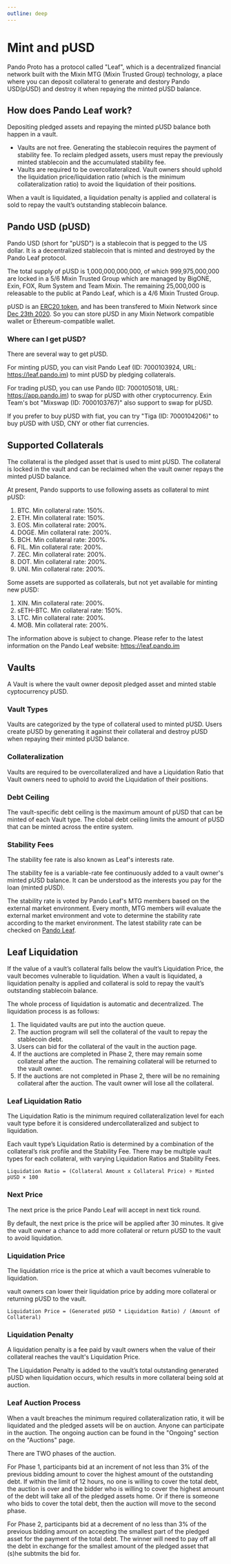 ```yaml
---
outline: deep
---
```


# Mint and pUSD

Pando Proto has a protocol called "Leaf", which is a decentralized financial network built with the Mixin MTG (Mixin Trusted Group) technology, a place where you can deposit collateral to generate and destory Pando USD(pUSD) and destroy it when repaying the minted pUSD balance.

## How does Pando Leaf work?

Depositing pledged assets and repaying the minted pUSD balance both happen in a vault.

- Vaults are not free. Generating the stablecoin requires the payment of stability fee. To reclaim pledged assets, users must repay the previously minted stablecoin and the accumulated stability fee.
- Vaults are required to be overcollateralized. Vault owners should uphold the liquidation price/liquidation ratio (which is the minimum collateralization ratio) to avoid the liquidation of their positions.

When a vault is liquidated, a liquidation penalty is applied and collateral is sold to repay the vault’s outstanding stablecoin balance.

## Pando USD (pUSD)

Pando USD (short for "pUSD") is a stablecoin that is pegged to the US dollar. It is a decentralized stablecoin that is minted and destroyed by the Pando Leaf protocol.

The total supply of pUSD is 1,000,000,000,000, of which 999,975,000,000 are locked in a 5/6 Mixin Trusted Group which are managed by BigONE, Exin, FOX, Rum System and Team Mixin. The remaining 25,000,000 is releasable to the public at Pando Leaf, which is a 4/6 Mixin Trusted Group.

pUSD is an [ERC20 token](https://etherscan.io/address/0xdbaef6da45984a9329c2640d19dcb9f62dc2ab66), and has been transfered to Mixin Network since [Dec 23th 2020](https://etherscan.io/tx/0xccd66572e85d66cc05d50e2a16be0eb2348e34cedd34df89113e4b515caaf210). So you can store pUSD in any Mixin Network compatible wallet or Ethereum-compatible wallet.

### Where can I get pUSD?

There are several way to get pUSD. 

For minting pUSD, you can visit Pando Leaf (ID: 7000103924, URL: https://leaf.pando.im) to mint pUSD by pledging collaterals.

For trading pUSD, you can use Pando (ID: 7000105018, URL: https://app.pando.im) to swap for pUSD with other cryptocurrency. Exin Team's bot "Mixswap (ID: 7000103767)" also support to swap for pUSD.

If you prefer to buy pUSD with fiat, you can try "Tiga (ID: 7000104206)" to buy pUSD with USD, CNY or other fiat currencies.

## Supported Collaterals

The collateral is the pledged asset that is used to mint pUSD. The collateral is locked in the vault and can be reclaimed when the vault owner repays the minted pUSD balance.

At present, Pando supports to use following assets as collateral to mint pUSD:

1. BTC. Min collateral rate: 150%.
2. ETH. Min collateral rate: 150%.
3. EOS. Min collateral rate: 200%.
4. DOGE. Min collateral rate: 200%.
5. BCH. Min collateral rate: 200%.
6. FIL. Min collateral rate: 200%.
7. ZEC. Min collateral rate: 200%.
8. DOT. Min collateral rate: 200%.
9. UNI. Min collateral rate: 200%.

Some assets are supported as collaterals, but not yet available for minting new pUSD:

1. XIN. Min collateral rate: 200%.
2. sETH-BTC. Min collateral rate: 150%.
3. LTC. Min collateral rate: 200%.
3. MOB. Min collateral rate: 200%.

The information above is subject to change. Please refer to the latest information on the Pando Leaf website: https://leaf.pando.im

## Vaults

A Vault is where the vault owner deposit pledged asset and minted stable cyptocurrency pUSD. 

### Vault Types

Vaults are categorized by the type of collateral used to minted pUSD. Users create pUSD by generating it against their collateral and destroy pUSD when repaying their minted pUSD balance.

### Collateralization

Vaults are required to be overcollateralized and have a Liquidation Ratio that Vault owners need to uphold to avoid the Liquidation of their positions.

### Debt Ceiling

The vault-specific debt ceiling is the maximum amount of pUSD that can be minted of each Vault type. The clobal debt ceiling limits the amount of pUSD that can be minted across the entire system.

### Stability Fees

The stability fee rate is also known as Leaf's interests rate.

The stability fee is a variable-rate fee continuously added to a vault owner's minted pUSD balance. It can be understood as the interests you pay for the loan (minted pUSD).

The stability rate is voted by Pando Leaf's MTG members based on the external market environment. Every month, MTG members will evaluate the external market environment and vote to determine the stability rate according to the market environment. The latest stability rate can be checked on [Pando Leaf](https://leaf.pando.im).

## Leaf Liquidation

If the value of a vault’s collateral falls below the vault’s Liquidation Price, the vault becomes vulnerable to liquidation. When a vault is liquidated, a liquidation penalty is applied and collateral is sold to repay the vault’s outstanding stablecoin balance.

The whole process of liquidation is automatic and decentralized. The liquidation process is as follows:

1. The liquidated vaults are put into the auction queue.
2. The auction program will sell the collateral of the vault to repay the stablecoin debt.
3. Users can bid for the collateral of the vault in the auction page.
4. If the auctions are completed in Phase 2, there may remain some collateral after the auction. The remaining collateral will be returned to the vault owner.
5. If the auctions are not completed in Phase 2, there will be no remaining collateral after the auction. The vault owner will lose all the collateral.

### Leaf Liquidation Ratio

The Liquidation Ratio is the minimum required collateralization level for each vault type before it is considered undercollateralized and subject to liquidation.

Each vault type’s Liquidation Ratio is determined by a combination of the collateral’s risk profile and the Stability Fee. There may be multiple vault types for each collateral, with varying Liquidation Ratios and Stability Fees.

```
Liquidation Ratio = (Collateral Amount x Collateral Price) ÷ Minted pUSD × 100
```

### Next Price

The next price is the price Pando Leaf will accept in next tick round.

By default, the next price is the price will be applied after 30 minutes. It give the vault owner a chance to add more collateral or return pUSD to the vault to avoid liquidation.

### Liquidation Price

The liquidation rrice is the price at which a vault becomes vulnerable to liquidation.

vault owners can lower their liquidation price by adding more collateral or returning pUSD to the vault.

```
Liquidation Price = (Generated pUSD * Liquidation Ratio) / (Amount of Collateral)
```

### Liquidation Penalty

A liquidation penalty is a fee paid by vault owners when the value of their collateral reaches the vault's Liquidation Price.

The Liquidation Penalty is added to the vault’s total outstanding generated pUSD when liquidation occurs, which results in more collateral being sold at auction.

### Leaf Auction Process

When a vault breaches the minimum required collateralization ratio, it will be liquidated and the pledged assets will be on auction. Anyone can participate in the auction. The ongoing auction can be found in the "Ongoing" section on the "Auctions" page.

There are TWO phases of the auction.

For Phase 1, participants bid at an increment of not less than 3% of the previous bidding amount to cover the highest amount of the outstanding debt. If within the limit of 12 hours, no one is willing to cover the total debt, the auction is over and the bidder who is willing to cover the highest amount of the debt will take all of the pledged assets home. Or if there is someone who bids to cover the total debt, then the auction will move to the second phase.

For Phase 2, participants bid at a decrement of no less than 3% of the previous bidding amount on accepting the smallest part of the pledged asset for the payment of the total debt. The winner will need to pay off all the debt in exchange for the smallest amount of the pledged asset that (s)he subtmits the bid for.

